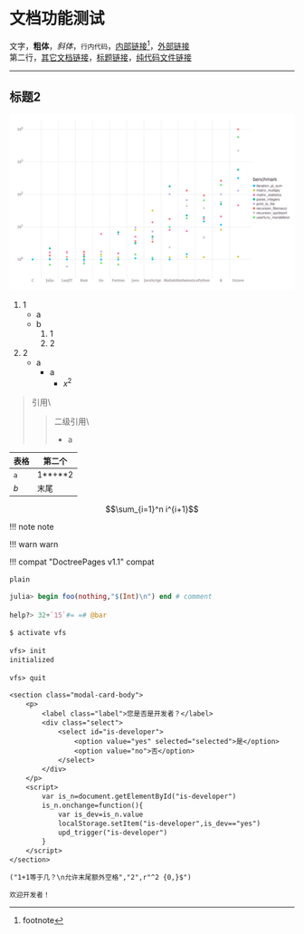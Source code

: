 # 文档功能测试
文字，**粗体**，*斜体*，`行内代码`，[内部链接](#标题2)[^1]，[外部链接](http://info.cern.ch/)\
第二行，[其它文档链接](about.md)，[标题链接](about.md#网站功能)，[纯代码文件链接](../lists/typetree1.6.txt#L20-L50)

---

## 标题2
![alt](../../assets/svg/benchmarks.svg)

1. 1
	* a
	* b
		1. 1
		2. 2
2. 2
	* a
		* a
			* $x^2$

> 引用\
> > 二级引用\
> > * a

| 表格 | 第二个 |
| --- | --- |
| `a` | 1**+**2 |
| $b$ | 末尾 |

$$\sum_{i=1}^n i^{i+1}$$

!!! note
	note

!!! warn
	warn

!!! compat "DoctreePages v1.1"
	compat

```plain
plain
```

```jl
julia> begin foo(nothing,"$(Int)\n") end # comment

help?> 32+`15`#= =# @bar
```

```shell
$ activate vfs

vfs> init
initialized

vfs> quit
```

```insert-html
<section class="modal-card-body">
	<p>
		<label class="label">您是否是开发者？</label>
		<div class="select">
			<select id="is-developer">
				<option value="yes" selected="selected">是</option>
				<option value="no">否</option>
			</select>
		</div>
	</p>
	<script>
		var is_n=document.getElementById("is-developer")
		is_n.onchange=function(){
			var is_dev=is_n.value
			localStorage.setItem("is-developer",is_dev=="yes")
			upd_trigger("is-developer")
		}
	</script>
</section>
```

```insert-fill
("1+1等于几？\n允许末尾额外空格","2",r"^2 {0,}$")
```

```is-developer
欢迎开发者！
```

[^1]: footnote
[^2]: 脚注2
